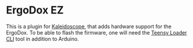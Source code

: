 # ErgoDox EZ

This is a plugin for [Kaleidoscope][fw], that adds hardware support for the
ErgoDox. To be able to flash the firmware, one will need the [Teensy Loader
CLI][teensy_cli] tool in addition to Arduino.

 [teensy_cli]: https://www.pjrc.com/teensy/loader_cli.html
 [fw]: https://github.com/keyboardio/Kaleidoscope
